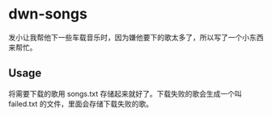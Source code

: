 # dwn-songs

发小让我帮他下一些车载音乐时，因为嫌他要下的歌太多了，所以写了一个小东西来帮忙。

## Usage

将需要下载的歌用 songs.txt 存储起来就好了。下载失败的歌会生成一个叫 failed.txt 的文件，里面会存储下载失败的歌。
